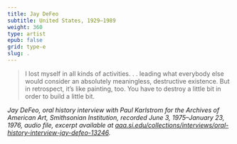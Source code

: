 ```yaml
---
title: Jay DeFeo
subtitle: United States, 1929–1989
weight: 360
type: artist
epub: false
grid: type-e
slug: .
---
```

> I lost myself in all kinds of activities. . . leading what everybody else would consider an absolutely meaningless, destructive existence. But in retrospect, it’s like painting, too. You have to destroy a little bit in order to build a little bit.

<cite>Jay DeFeo, oral history interview with Paul Karlstrom for the Archives of American Art, Smithsonian Institution, recorded June 3, 1975–January 23, 1976, audio file, excerpt available at [aaa.si.edu/collections/interviews/oral-history-interview-jay-defeo-13246](https://www.aaa.si.edu/collections/interviews/oral-history-interview-jay-defeo-13246).</cite>
